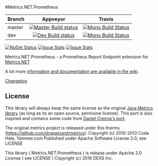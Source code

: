 #Metrics.NET.Prometheus

|Branch|Appveyor|Travis|
|------|:--------:|:------:|
|master|[![Master Build status](https://ci.appveyor.com/api/projects/status/f25iphe76mva5sx8/branch/master?svg=true)](https://ci.appveyor.com/project/vic10us/metrics-net-prometheus/branch/master)|[![Mono Build Status](https://travis-ci.org/DEXSinc/Metrics.NET.Prometheus.svg?branch=master)](https://travis-ci.org/DEXSinc/Metrics.NET.Prometheus)|
|dev   |[![Dev Build status](https://ci.appveyor.com/api/projects/status/f25iphe76mva5sx8/branch/dev?svg=true)](https://ci.appveyor.com/project/vic10us/metrics-net-prometheus/branch/dev)|[![Mono Build Status](https://travis-ci.org/DEXSinc/Metrics.NET.Prometheus.svg?branch=dev)](https://travis-ci.org/DEXSinc/Metrics.NET.Prometheus)|

[![NuGet Status](http://img.shields.io/nuget/v/Metrics.NET.Prometheus.svg)](https://www.nuget.org/packages/Metrics.NET.Prometheus/)
[![Issue Stats](http://www.issuestats.com/github/DEXSinc/Metrics.NET.Prometheus/badge/pr)](http://www.issuestats.com/github/DEXSinc/Metrics.NET.Prometheus)
[![Issue Stats](http://www.issuestats.com/github/DEXSinc/Metrics.NET.Prometheus/badge/issue)](http://www.issuestats.com/github/DEXSinc/Metrics.NET.Prometheus)

Metrics.NET.Prometheus - a Prometheus Report Endpoint extension for [Metrics.NET](https://github.com/Recognos/Metrics.NET)

A lot more [information and documentation are available in the wiki](https://github.com/DEXSinc/Metrics.NET.Prometheus/wiki).

[Changelog](https://github.com/DEXSinc/Metrics.NET.Prometheus/blob/master/CHANGELOG.md)

## License
This library will always keep the same license as the original [Java Metrics library](https://github.com/dropwizard/metrics) (as long as its an open source, permisive license). This port is also inspired and contains some code from [Daniel Crenna's port](https://github.com/danielcrenna/metrics-net).

The original metrics project is released under this therms (https://github.com/dropwizard/metrics):
Copyright (c) 2010-2013 Coda Hale, Yammer.com
Published under Apache Software License 2.0, see LICENSE

This library ( Metrics.NET.Prometheus ) is release under Apache 2.0 License ( see LICENSE ) 
Copyright (c) 2016 DEXS Inc. 
